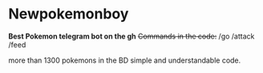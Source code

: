 ﻿# Newpokemonboy
**Best Pokemon telegram bot on the gh**
~~Commands in the code:~~
/go
/attack
/feed

more than 1300 pokemons in the BD
simple and understandable code.
